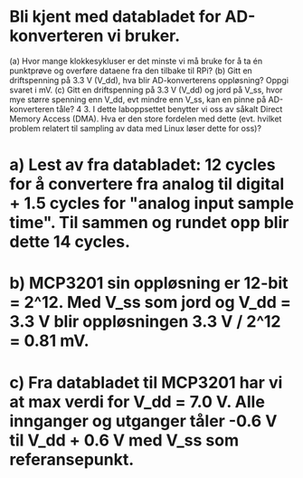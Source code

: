 # Bli kjent med databladet for AD-konverteren vi bruker.
(a) Hvor mange klokkesykluser er det minste vi må bruke for å ta én punktprøve og overføre
dataene fra den tilbake til RPi?
(b) Gitt en driftspenning på 3.3 V (V_dd), hva blir AD-konverterens oppløsning? Oppgi
svaret i mV.
(c) Gitt en driftspenning på 3.3 V (V_dd) og jord på V_ss, hvor mye større spenning enn
V_dd, evt mindre enn V_ss, kan en pinne på AD-konverteren tåle?
4
3. I dette laboppsettet benytter vi oss av såkalt Direct Memory Access (DMA). Hva er den store
fordelen med dette (evt. hvilket problem relatert til sampling av data med Linux løser dette
for oss)?

# a) Lest av fra databladet: 12 cycles for å convertere fra analog til digital + 1.5 cycles for "analog input sample time". Til sammen og rundet opp blir dette 14 cycles.

# b) MCP3201 sin oppløsning er 12-bit = 2^12. Med V_ss som jord og V_dd = 3.3 V blir oppløsningen 3.3 V / 2^12 = 0.81 mV.

# c) Fra databladet til MCP3201 har vi at max verdi for V_dd = 7.0 V. Alle innganger og utganger tåler -0.6 V til V_dd + 0.6 V med V_ss som referansepunkt.